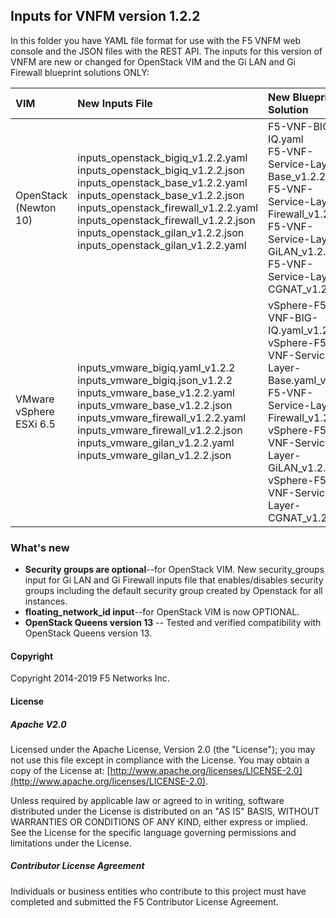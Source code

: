 ## Inputs for VNFM version 1.2.2

In this folder you have YAML file format for use with the F5 VNFM web console and the JSON files with the REST API. The inputs for this version of VNFM are new or changed for OpenStack VIM and the Gi LAN and Gi Firewall blueprint solutions ONLY: 

| VIM                       | New Inputs File                              | New Blueprint Solution         |
| :-------------------------| :--------------------------------------------| :------------------------------| 
| OpenStack (Newton 10)     | inputs_openstack_bigiq_v1.2.2.yaml<br>inputs_openstack_bigiq_v1.2.2.json<br>inputs_openstack_base_v1.2.2.yaml<br>inputs_openstack_base_v1.2.2.json <br> inputs_openstack_firewall_v1.2.2.yaml <br>  inputs_openstack_firewall_v1.2.2.json <br> inputs_openstack_gilan_v1.2.2.json <br> inputs_openstack_gilan_v1.2.2.yaml <br><br>| F5-VNF-BIG-IQ.yaml <br> F5-VNF-Service-Layer-Base_v1.2.2  <br> F5-VNF-Service-Layer-Firewall_v1.2.2<br> F5-VNF-Service-Layer-GiLAN_v1.2.2<br>F5-VNF-Service-Layer-CGNAT_v1.2.2|
| VMware vSphere ESXi 6.5   | inputs_vmware_bigiq.yaml_v1.2.2 <br> inputs_vmware_bigiq.json_v1.2.2 <br>inputs_vmware_base_v1.2.2.yaml<br>inputs_vmware_base_v1.2.2.json<br>inputs_vmware_firewall_v1.2.2.yaml<br>inputs_vmware_firewall_v1.2.2.json <br>inputs_vmware_gilan_v1.2.2.yaml <br> inputs_vmware_gilan_v1.2.2.json | vSphere-F5-VNF-BIG-IQ.yaml_v1.2.2 <br> vSphere-F5-VNF-Service-Layer-Base.yaml_v1.2.2 <br> F5-VNF-Service-Layer-Firewall_v1.2.2 <br> vSphere-F5-VNF-Service-Layer-GiLAN_v1.2.2<br>vSphere-F5-VNF-Service-Layer-CGNAT_v1.2.2 |
 

### What's new

* **Security groups are optional**--for OpenStack VIM. New security_groups input for Gi LAN and Gi Firewall inputs file that enables/disables security groups including the default security group created by Openstack for all instances.
* **floating_network_id input**--for OpenStack VIM is now OPTIONAL.
* **OpenStack Queens version 13** -- Tested and verified compatibility with OpenStack Queens version 13.


#### Copyright
Copyright 2014-2019 F5 Networks Inc.

#### License

##### Apache V2.0 
Licensed under the Apache License, Version 2.0 (the "License"); you may not use this file except in compliance with the License. You may obtain a copy of the License at: [http://www.apache.org/licenses/LICENSE-2.0](http://www.apache.org/licenses/LICENSE-2.0).

Unless required by applicable law or agreed to in writing, software distributed under the License is distributed on an "AS IS" BASIS, WITHOUT WARRANTIES OR CONDITIONS OF ANY KIND, either express or implied. See the License for the specific language governing permissions and limitations under the License.

##### Contributor License Agreement
Individuals or business entities who contribute to this project must have completed and submitted the F5 Contributor License Agreement.



[1]: https://github.com/F5Networks/f5-nfv-solutions/tree/master/supported/inputs/v1.2.1/VMware
[2]: https://github.com/F5Networks/f5-nfv-solutions/blob/master/supported/inputs/v1.2.1/OpenStack/inputs_openstack_base_v1.2.1.yaml
[3]: https://github.com/F5Networks/f5-nfv-solutions/blob/master/supported/inputs/v1.2.1/OpenStack/inputs_openstack_bigiq_v1.2.1.yaml
[4]: https://github.com/F5Networks/f5-nfv-solutions/tree/master/supported/inputs/v1.2.1/OpenStack
[5]: https://github.com/F5Networks/f5-nfv-solutions/tree/master/supported/blueprints/base/v1.2.1
[6]: https://github.com/F5Networks/f5-nfv-solutions/tree/master/supported/blueprints/big-iq/v1.2.1
[7]: https://github.com/F5Networks/f5-nfv-solutions/tree/master/supported/inputs/v1.2.1/OpenStack
